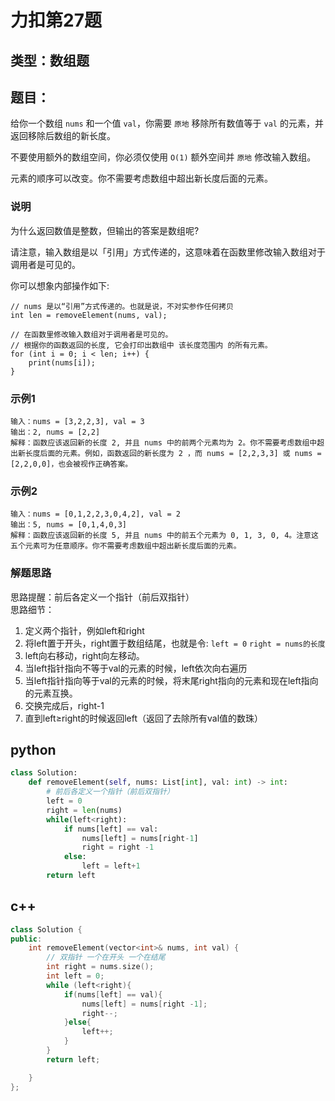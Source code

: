 
# 力扣第27题
## 类型：数组题
## 题目：

给你一个数组 `nums` 和一个值 `val`，你需要 `原地` 移除所有数值等于 `val` 的元素，并返回移除后数组的新长度。

不要使用额外的数组空间，你必须仅使用 `O(1)` 额外空间并 `原地` 修改输入数组。

元素的顺序可以改变。你不需要考虑数组中超出新长度后面的元素。
### 说明

为什么返回数值是整数，但输出的答案是数组呢?

请注意，输入数组是以「引用」方式传递的，这意味着在函数里修改输入数组对于调用者是可见的。

你可以想象内部操作如下:

```
// nums 是以“引用”方式传递的。也就是说，不对实参作任何拷贝
int len = removeElement(nums, val);

// 在函数里修改输入数组对于调用者是可见的。
// 根据你的函数返回的长度, 它会打印出数组中 该长度范围内 的所有元素。
for (int i = 0; i < len; i++) {
    print(nums[i]);
}
```
### 示例1
```
输入：nums = [3,2,2,3], val = 3
输出：2, nums = [2,2]
解释：函数应该返回新的长度 2, 并且 nums 中的前两个元素均为 2。你不需要考虑数组中超出新长度后面的元素。例如，函数返回的新长度为 2 ，而 nums = [2,2,3,3] 或 nums = [2,2,0,0]，也会被视作正确答案。
```
### 示例2
```
输入：nums = [0,1,2,2,3,0,4,2], val = 2
输出：5, nums = [0,1,4,0,3]
解释：函数应该返回新的长度 5, 并且 nums 中的前五个元素为 0, 1, 3, 0, 4。注意这五个元素可为任意顺序。你不需要考虑数组中超出新长度后面的元素。
```
### 解题思路
思路提醒：前后各定义一个指针（前后双指针）  
思路细节：
1. 定义两个指针，例如left和right
2. 将left置于开头，right置于数组结尾，也就是令:
`left = 0`
        `right = nums的长度`
3. left向右移动，right向左移动。
4. 当left指针指向不等于val的元素的时候，left依次向右遍历
5. 当left指针指向等于val的元素的时候，将末尾right指向的元素和现在left指向的元素互换。
6. 交换完成后，right-1
7. 直到left$\geq$right的时候返回left（返回了去除所有val值的数珠） 

## python
```python
class Solution:
    def removeElement(self, nums: List[int], val: int) -> int:
        # 前后各定义一个指针（前后双指针）
        left = 0
        right = len(nums)
        while(left<right):
            if nums[left] == val:
                nums[left] = nums[right-1]
                right = right -1
            else:
                left = left+1
        return left
```

## c++
```cpp
class Solution {
public:
    int removeElement(vector<int>& nums, int val) {
        // 双指针 一个在开头 一个在结尾
        int right = nums.size();
        int left = 0;
        while (left<right){
            if(nums[left] == val){
                nums[left] = nums[right -1];
                right--;
            }else{
                left++;
            }
        }
        return left;

    }
};
```
